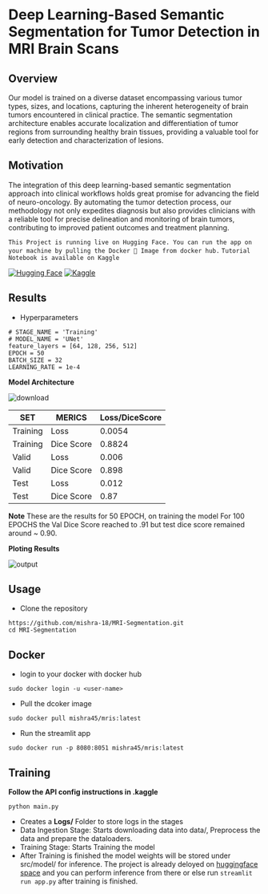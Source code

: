 # Deep Learning-Based Semantic Segmentation for Tumor Detection in MRI Brain Scans

## Overview
Our model is trained on a diverse dataset encompassing various tumor types, sizes, and locations, capturing the inherent heterogeneity of brain tumors encountered in clinical practice. The semantic segmentation architecture enables accurate localization and differentiation of tumor regions from surrounding healthy brain tissues, providing a valuable tool for early detection and characterization of lesions.

## Motivation
The integration of this deep learning-based semantic segmentation approach into clinical workflows holds great promise for advancing the field of neuro-oncology. By automating the tumor detection process, our methodology not only expedites diagnosis but also provides clinicians with a reliable tool for precise delineation and monitoring of brain tumors, contributing to improved patient outcomes and treatment planning.

```This Project is running live on Hugging Face. You can run the app on your machine by pulling the Docker 🐋 Image from docker hub.```
```Tutorial Notebook is available on Kaggle```

[![Hugging Face](https://img.shields.io/badge/Hugging%20Face-Space%20-ff5a1f.svg)]([https://huggingface.co/models](https://huggingface.co/spaces/smishr-18/MRISegmentation/tree/main))
[![Kaggle](https://img.shields.io/badge/Kaggle-Dataset/or/Kernel-20BEFF.svg)](https://www.kaggle.com/your_username/dataset-name-or-kernel-name)

## Results
* Hyperparameters
```
# STAGE_NAME = 'Training'
# MODEL_NAME = 'UNet'
feature_layers = [64, 128, 256, 512]
EPOCH = 50
BATCH_SIZE = 32
LEARNING_RATE = 1e-4
```
**Model Architecture**

  
  ![download](https://github.com/mishra-18/MRI-Segmentation/assets/155224614/2a5035f1-64fc-4b06-a2bf-7225b7fb3545)

|SET     | MERICS      | Loss/DiceScore |
|--------| ----------- | -----------    |
|Training| Loss        |  0.0054        |
|Training| Dice Score  |  0.8824        |
|Valid   | Loss        |  0.006         |
|Valid   | Dice Score  |  0.898         |
|Test    | Loss        |  0.012         |
|Test    | Dice Score  |  0.87          |

**Note** These are the results for 50 EPOCH, on training the model For 100 EPOCHS the Val Dice Score reached to .91 but test dice score remained around ~ 0.90.


**Ploting Results**

![output](https://github.com/mishra-18/MRI-Segmentation/assets/155224614/e62424c4-da9c-433e-9e72-aed4f089edc1)

## Usage

* Clone the repository
```
https://github.com/mishra-18/MRI-Segmentation.git
cd MRI-Segmentation
```
## Docker

* login to your docker with docker hub
```
sudo docker login -u <user-name>
```
* Pull the dcoker image
```
sudo docker pull mishra45/mris:latest
```
* Run the streamlit app
```
sudo docker run -p 8080:8051 mishra45/mris:latest
```
## Training

****Follow the API config instructions in .kaggle****
```
python main.py
```

* Creates a ****Logs/**** Folder to store logs in the stages
* Data Ingestion Stage: Starts downloading data into data/, Preprocess the data and prepare the dataloaders.
* Training Stage: Starts Training the model
* After Training is finished the model weights will be stored under src/model/ for inference. The project is already deloyed on [huggingface space](https://huggingface.co/spaces/smishr-18/MRISegmentation/tree/main) and you can perform inference from there or else run ```streamlit run app.py``` after training is finished.
